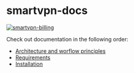 # smartvpn-docs

<a href="https://imgbb.com/"><img src="https://image.ibb.co/gEVXM9/Screen-Shot-2018-10-14-at-18-34-17.png" alt="smartvpn-billing" border="0"></a>

Check out documentation in the following order:

* [Architecture and worflow principles](https://github.com/Mehonoshin/smartvpn/blob/master/docs/architecture.md)
* [Requirements](https://github.com/Mehonoshin/smartvpn/blob/master/docs/requirements.md)
* [Installation](https://github.com/Mehonoshin/smartvpn/blob/master/docs/installation.md)
